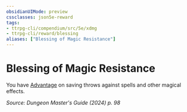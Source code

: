 ```yaml
---
obsidianUIMode: preview
cssclasses: json5e-reward
tags:
- ttrpg-cli/compendium/src/5e/xdmg
- ttrpg-cli/reward/blessing
aliases: ["Blessing of Magic Resistance"]
---
```

# Blessing of Magic Resistance

You have [Advantage](Misc%20Files/CLI/rules/variant-rules/advantage-xphb.md) on saving throws against spells and other magical effects.

*Source: Dungeon Master's Guide (2024) p. 98*